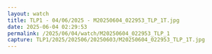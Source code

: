 ```yaml
---
layout: watch
title: TLP1 - 04/06/2025 - M20250604_022953_TLP_1T.jpg
date: 2025-06-04 02:29:53
permalink: /2025/06/04/watch/M20250604_022953_TLP_1
capture: TLP1/2025/202506/20250603/M20250604_022953_TLP_1T.jpg
---
```


